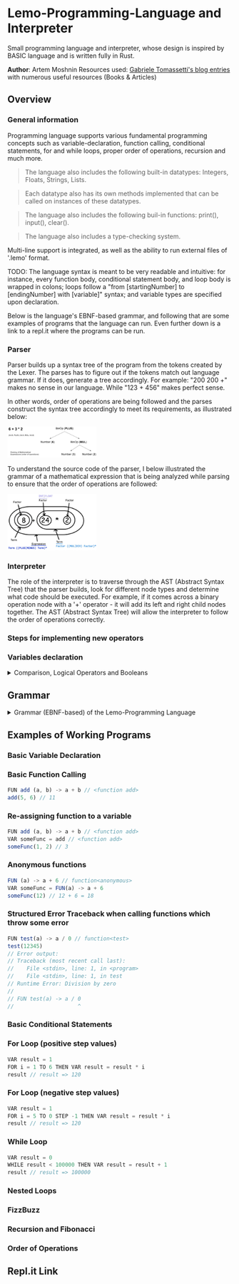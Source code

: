 # Lemo-Programming-Language and Interpreter

Small programming language and interpreter, whose design is inspired by BASIC language and is written fully in Rust.

**Author**: Artem Moshnin
Resources used: [Gabriele Tomassetti's blog entries](https://tomassetti.me/resources-create-programming-languages/) with numerous useful resources (Books & Articles)

## Overview

### General information

Programming language supports various fundamental programming concepts such as variable-declaration,
function calling, conditional statements, for and while loops, proper order of operations, recursion and much more.

> The language also includes the following built-in datatypes: Integers, Floats, Strings, Lists.

> Each datatype also has its own methods implemented that can be called on instances of these datatypes.

> The language also includes the following buil-in functions: print(), input(), clear().

> The language also includes a type-checking system.

Multi-line support is integrated, as well as the ability to run external files of '.lemo' format.

TODO: The language syntax is meant to be very readable and intuitive: for instance, every
function body, conditional statement body, and loop body is wrapped in colons; loops
follow a "from [startingNumber] to [endingNumber] with [variable]" syntax; and variable types are
specified upon declaration.

Below is the language's EBNF-based grammar, and following that are some examples of programs that the language can run.
Even further down is a link to a repl.it where the programs can be run.

### Parser

Parser builds up a syntax tree of the program from the tokens created by the Lexer.
The parses has to figure out if the tokens match out language grammar. If it does, generate a tree accordingly.
For example: "200 200 +" makes no sense in our language. While "123 + 456" makes perfect sense.

In other words, order of operations are being followed and the parses construct the syntax tree accordingly to meet its requirements, as illustrated below:

<img src="./img/parser.png" alt="Parser image (of mathematical expression)" style="width:200px;" />

To understand the source code of the parser, I below illustrated the grammar of a mathematical expression that is being analyzed while parsing to ensure that the order of operations are followed:

<img src="./img/parser_order_of_operations.jpeg" alt="Parser image (of mathematical expression)" style="width:200px;" />

### Interpreter

The role of the interpreter is to traverse through the AST (Abstract Syntax Tree) that the parser builds, look for different node types and determine what code should be executed. For example, if it comes across a binary operation node with a '+' operator - it will add its left and right child nodes together. The AST (Abstract Syntax Tree) will allow the interpreter to follow the order of operations correctly.

### Steps for implementing new operators

### Variables declaration

<details>
  <summary style="fontWeight:bold;">Comparison, Logical Operators and Booleans</summary>

    >> Comparison Operators: =, !=, <, >, <=, >=

    >> Logical Operators: and, or, not
    - Example of Logical Operators:
    - 5 == 5 and 6 == 6 => 1
    - 1 + 1 == 2 or 2 + 2 == 5 => 1

    >> Booleans: 0 = FALSE, 1 = TRUE

</details>

## Grammar

<details>
  <summary style="fontWeight:bold;">Grammar (EBNF-based) of the Lemo-Programming Language</summary>

    -> Grammar (EBNF-based) of the Lemo-Programming Language <-

    statements : NEWLINE* statement (NEWLINE+ statement)* NEWLINE\*

    statement : KEYWORD:RETURN expr?
    : KEYWORD:CONTINUE
    : KEYWORD:BREAK
    : expr

    expr : KEYWORD:VAR IDENTIFIER EQ expr
    : comp-expr ((KEYWORD:AND|KEYWORD:OR) comp-expr)\*

    comp-expr : NOT comp-expr
    : arith-expr ((EE|LT|GT|LTE|GTE) arith-expr)\*

    arith-expr : term ((PLUS|MINUS) term)\*

    term : factor ((MUL|DIV) factor)\*

    factor : (PLUS|MINUS) factor
    : power

    power : call (POW factor)\*

    call : atom (LPAREN (expr (COMMA expr)\*)? RPAREN)?

    atom : INT|FLOAT|STRING|IDENTIFIER
    : LPAREN expr RPAREN
    : list-expr
    : if-expr
    : for-expr
    : while-expr
    : func-def

    list-expr : LSQUARE (expr (COMMA expr)\*)? RSQUARE

    if-expr : KEYWORD:IF expr KEYWORD:THEN
    (statement if-expr-b|if-expr-c?)
    | (NEWLINE statements KEYWORD:END|if-expr-b|if-expr-c)

    if-expr-b : KEYWORD:ELIF expr KEYWORD:THEN
    (statement if-expr-b|if-expr-c?)
    | (NEWLINE statements KEYWORD:END|if-expr-b|if-expr-c)

    if-expr-c : KEYWORD:ELSE
    statement
    | (NEWLINE statements KEYWORD:END)

    for-expr : KEYWORD:FOR IDENTIFIER EQ expr KEYWORD:TO expr
    (KEYWORD:STEP expr)? KEYWORD:THEN
    statement
    | (NEWLINE statements KEYWORD:END)

    while-expr : KEYWORD:WHILE expr KEYWORD:THEN
    statement
    | (NEWLINE statements KEYWORD:END)

    func-def : KEYWORD:FUN IDENTIFIER?
    LPAREN (IDENTIFIER (COMMA IDENTIFIER)\*)? RPAREN
    (ARROW expr)
    | (NEWLINE statements KEYWORD:END)

</details>

## Examples of Working Programs

### Basic Variable Declaration

### Basic Function Calling

```javascript
FUN add (a, b) -> a + b // <function add>
add(5, 6) // 11
```

### Re-assigning function to a variable

```javascript
FUN add (a, b) -> a + b // <function add>
VAR someFunc = add // <function add>
someFunc(1, 2) // 3
```

### Anonymous functions

```javascript
FUN (a) -> a + 6 // function<anonymous>
VAR someFunc = FUN(a) -> a + 6
someFunc(12) // 12 + 6 = 18
```

### Structured Error Traceback when calling functions which throw some error

```javascript
FUN test(a) -> a / 0 // function<test>
test(12345)
// Error output:
// Traceback (most recent call last):
//    File <stdin>, line: 1, in <program>
//    File <stdin>, line: 1, in test
// Runtime Error: Division by zero
//
// FUN test(a) -> a / 0
//                    ^
```

### Basic Conditional Statements

### For Loop (positive step values)

```javascript
VAR result = 1
FOR i = 1 TO 6 THEN VAR result = result * i
result // result => 120
```

### For Loop (negative step values)

```javascript
VAR result = 1
FOR i = 5 TO 0 STEP -1 THEN VAR result = result * i
result // result => 120
```

### While Loop

```javascript
VAR result = 0
WHILE result < 100000 THEN VAR result = result + 1
result // result => 100000
```

### Nested Loops

### FizzBuzz

### Recursion and Fibonacci

### Order of Operations

## Repl.it Link

